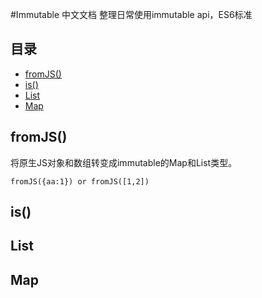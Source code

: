 #Immutable 中文文档
整理日常使用immutable api，ES6标准

## 目录

- [fromJS()](#fromJS())
- [is()](#is())
- [List](#List)
- [Map](#Map)

## fromJS()
将原生JS对象和数组转变成immutable的Map和List类型。

```
fromJS({aa:1}) or fromJS([1,2])
```

## is()

## List

## Map